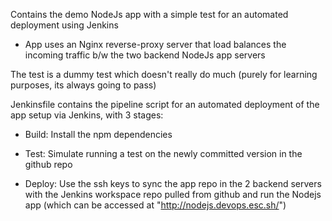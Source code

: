 
Contains the demo NodeJs app with a simple test for an automated deployment using Jenkins

 - App uses an Nginx reverse-proxy server that load balances the incoming traffic b/w the two backend NodeJs app servers

The test is a dummy test which doesn't really do much (purely for learning purposes, its always going to pass)

Jenkinsfile contains the pipeline script for an automated deployment of the app setup via Jenkins, with 3 stages:
 
 - Build: Install the npm dependencies

 - Test: Simulate running a test on the newly committed version in the github repo
 
 - Deploy: Use the ssh keys to sync the app repo in the 2 backend servers with the Jenkins workspace repo pulled from github            and run the Nodejs app (which can be accessed at "http://nodejs.devops.esc.sh/")

